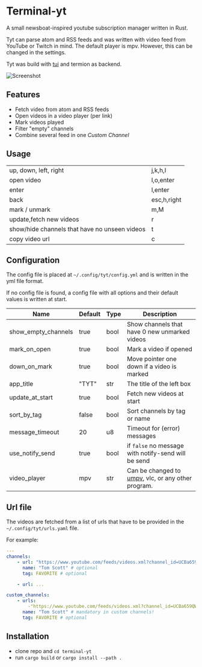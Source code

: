 # Terminal-yt

A small newsboat-inspired youtube subscription manager written in Rust.

Tyt can parse atom and RSS feeds and was written with video feed from YouTube or Twitch in mind.
The default player is mpv. However, this can be changed in the settings.

Tyt was build with [tui](https://github.com/fdehau/tui-rs) and termion as backend.

![Screenshot](https://user-images.githubusercontent.com/57965027/138331749-8eed019d-8825-459f-bd87-177a98eaf61b.png)

## Features

- Fetch video from atom and RSS feeds
- Open videos in a video player (per link)
- Mark videos played
- Filter "empty" channels
- Combine several feed in one _Custom Channel_

## Usage

|                                               |             |
|-----------------------------------------------|-------------|
| up, down, left, right                         | j,k,h,l     |
| open video                                    | l,o,enter   |
| enter                                         | l,enter     |
| back                                          | esc,h,right |
| mark / unmark                                 | m,M         |
| update,fetch new videos                       | r           |
| show/hide channels that have no unseen videos | t           |
| copy video url                                | c           |


## Configuration

The config file is placed at ` ~/.config/tyt/config.yml ` and is written in the yml file format.

If no config file is found, a config file with all options and their default values is written at start.

| Name                | Default | Type | Description                                                                                                                     |
|---------------------|---------|------|---------------------------------------------------------------------------------------------------------------------------------|
| show_empty_channels | true    | bool | Show channels that have 0 new unmarked videos                                                                                   |
| mark_on_open        | true    | bool | Mark a video if opened                                                                                                          |
| down_on_mark        | true    | bool | Move pointer one down if a video is marked                                                                                      |
| app_title           | "TYT"   | str  | The title of the left box                                                                                                       |
| update_at_start     | true    | bool | Fetch new videos at start                                                                                                       |
| sort_by_tag         | false   | bool | Sort channels by tag or name                                                                                                    |
| message_timeout     | 20      | u8   | Timeout for (error) messages                                                                                                    |
| use_notify_send     | true    | bool | if `false` no message with notify-send will be send                                                                             |
| video_player        | mpv     | str  | Can be changed to [umpv](https://raw.githubusercontent.com/mpv-player/mpv/master/TOOLS/umpv), vlc, or any other program.        |

## Url file

The videos are fetched from a list of urls that have to be provided in the ` ~/.config/tyt/urls.yaml ` file.

For example:

``` yaml
---
channels:
    - url: "https://www.youtube.com/feeds/videos.xml?channel_id=UCBa659QWEk1AI4Tg--mrJ2A" # feed url
      name: "Tom Scott" # optional
      tag: FAVORITE # optional

    - url: ...

custom_channels:
    - urls:
        -"https://www.youtube.com/feeds/videos.xml?channel_id=UCBa659QWEk1AI4Tg--mrJ2A" # feed url
      name: "Tom Scott" # mandatory in custom channels!
      tag: FAVORITE # optional
```


## Installation

- clone repo and `cd terminal-yt`
- run `cargo build` or `cargo install --path .`
